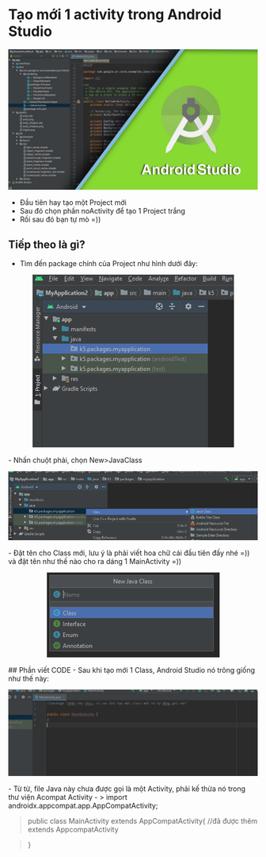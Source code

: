 # Tạo mới 1 activity trong Android Studio
![](/Images/photomain.jpg)


- Đầu tiên hay tạo một Project mới 
- Sau đó chọn phần noActivity để tạo 1 Project trắng
- Rồi sau đó bạn tự mò =))
 ## Tiếp theo là gì?
 - Tìm đến package chính của Project như hình dưới đây:
 
<p align="center">
  <img src="Images/3.png">
</p>
- Nhấn chuột phải, chọn New>JavaClass
<p align="center">
  <img src="Images/4.png">
</p>
- Đặt tên cho Class mới, lưu ý là phải viết hoa chữ cái đầu tiên đấy nhé =)) và đặt tên như thế nào cho ra dáng 1 MainActivity =))
<p align="center">
  <img src="Images/5.png">
</p>
## Phần viết CODE
- Sau khi tạo mới 1 Class, Android Studio nó trông giống như thế này:
<p align="center">
  <img src="Images/6.png">
</p>
- Từ từ, file Java này chưa được gọi là một Activity, phải kế thừa nó trong thư viện Acompat Activity 
- >  import androidx.appcompat.app.AppCompatActivity;

> public class MainActivity extends AppCompatActivity{ //đã được thêm extends AppcompatActivity

> } 



